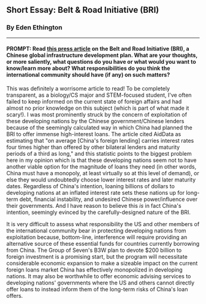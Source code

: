 ## Short Essay: Belt & Road Initiative (BRI)

### By Eden Ethington
---

#### PROMPT: Read [this press article](https://www.wsj.com/articles/hidden-debt-plagues-chinas-belt-and-road-infrastructure-plan-studies-find-11632866461) on the Belt and Road Initiative (BRI), a Chinese global infrastructure development plan. What are your thoughts, or more saliently, what questions do you have or what would you want to know/learn more about? What responsibilities do you think the international community should have (if any) on such matters?

This was definitely a worrisome article to read! To be completely transparent, as a biology/CS major and STEM-focused student, I've often failed to keep informed on the current state of foreign affairs and had almost no prior knowledge on this subject (which is part of what made it scary!). I was most prominently struck by the concern of exploitation of these developing nations by the Chinese government/Chinese lenders because of the seemingly calculated way in which China had planned the BRI to offer immense high-interest loans. The article cited AidData as estimating that "on average [China's foreign lending] carries interest rates four times higher than offered by other bilateral lenders and maturity periods of a third as long," and this statistic points to the biggest problem here in my opinion which is that these developing nations seem not to have another viable option for the magnitude of loans they need (in other words, China must have a monopoly, at least virtually so at this level of demand), or else they would undoubtedly choose lower interest rates and later maturity dates. Regardless of China's intention, loaning billions of dollars to developing nations at an inflated interest rate sets these nations up for long-term debt, financial instability, and undesired Chinese power/influence over their governments. And I have reason to believe this *is* in fact China's intention, seemingly evinced by the carefully-designed nature of the BRI. 

It is very difficult to assess what responsibility the US and other members of the international community bear in protecting developing nations from exploitation because, bottom-line, interference will require providing an alternative source of these essential funds for countries currently borrowing from China. The Group of Seven's B3W plan to devote $200 billion to foreign investment is a promising start, but the program will necessitate considerable economic expansion to make a sizeable impact on the current foreign loans market China has effectively monopolized in developing nations. It may also be worthwhile to offer economic advising services to developing nations' governments where the US and others cannot directly offer loans to instead inform them of the long-term risks of China's loan offers.

